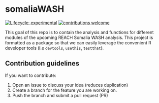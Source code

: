
<!-- README.md is generated from README.Rmd. Please edit that file -->

# somaliaWASH

[![Lifecycle:
experimental](https://img.shields.io/badge/lifecycle-experimental-orange.svg)](https://lifecycle.r-lib.org/articles/stages.html#experimental)
[![contributions
welcome](https://img.shields.io/badge/contributions-welcome-brightgreen.svg?style=flat)](https://github.com/dwyl/esta/issues)

This goal of this repo is to contain the analysis and functions for
different modules of the upcoming REACH Somalia WASH analysis. This
project is formatted as a package so that we can easily leverage the
convenient R developer tools (i.e `devtools`, `usethis`, `testthat`).

## Contribution guidelines

If you want to contribute:

1.  Open an issue to discuss your idea (reduces duplication)
2.  Create a branch for the feature you are working on.
3.  Push the branch and submit a pull request (PR)
